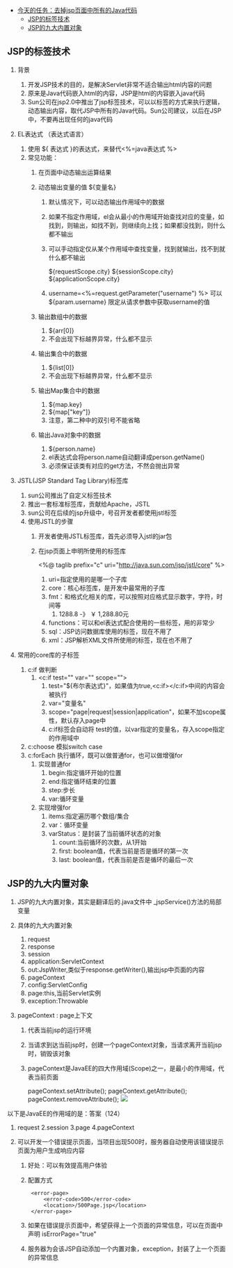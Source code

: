 <!-- TOC -->
- [今天的任务：去掉jsp页面中所有的Java代码](#今天的任务去掉jsp页面中所有的java代码)
    - [JSP的标签技术](#jsp的标签技术)
    - [JSP的九大内置对象](#jsp的九大内置对象)
<!-- /TOC -->


## JSP的标签技术
1. 背景
	1. 开发JSP技术的目的，是解决Servlet非常不适合输出html内容的问题
	2. 原来是Java代码嵌入html的内容，JSP是html的内容嵌入java代码
	3. Sun公司在jsp2.0中推出了jsp标签技术，可以以标签的方式来执行逻辑，动态输出内容，取代JSP中所有的Java代码。Sun公司建议，以后在JSP中，不要再出现任何的java代码

2. EL表达式 （表达式语言）
	1. 使用 ${ 表达式 }的表达式，来替代<%=java表达式 %> 
	2. 常见功能：
		1. 在页面中动态输出运算结果
		2. 动态输出变量的值 ${变量名}
			1. 默认情况下，可以动态输出作用域中的数据
			2. 如果不指定作用域，el会从最小的作用域开始查找对应的变量，如找到，则输出，如找不到，则继续向上找；如果都没找到，则什么都不输出
			3. 可以手动指定仅从某个作用域中查找变量，找到就输出，找不到就什么都不输出
				
				${requestScope.city}
				${sessionScope.city}
				${applicationScope.city}
			4.    username=<%=request.getParameter("username") %>
			可以${param.username} 限定从请求参数中获取username的值

		3. 输出数组中的数据
			1. ${arr[0]}
			2. 不会出现下标越界异常，什么都不显示
		4. 输出集合中的数据
			1. ${list[0]}
			2. 不会出现下标越界异常，什么都不显示
		5. 输出Map集合中的数据
			1. ${map.key}
			2. ${map["key"]}
			3. 注意，第二种中的双引号不能省略
		6. 输出Java对象中的数据
			1. ${person.name}
			2. el表达式会将person.name自动翻译成person.getName()
			3. 必须保证该类有对应的get方法，不然会抛出异常

3. JSTL(JSP Standard Tag Library)标签库
	1. sun公司推出了自定义标签技术
	2. 推出一套标准标签库，贡献给Apache，JSTL
	3. sun公司在后续的jsp升级中，号召开发者都使用jstl标签
	4. 使用JSTL的步骤
		1. 开发者使用JSTL标签库，首先必须导入jstl的jar包
		2. 在jsp页面上申明所使用的标签库
	
			<%@ taglib prefix="c" uri="http://java.sun.com/jsp/jstl/core" %>
			1. uri=指定使用的是哪一个子库
			2. core：核心标签库，是开发中最常用的子库
			3. fmt：和格式化相关的库，可以按照对应格式显示数字，字符，时间等
				1. 1288.8	 -》  ￥ 1,288.80元
			4. functions：可以和el表达式配合使用的一些标签，用的非常少
			5. sql：JSP访问数据库使用的标签，现在不用了
			6. xml：JSP解析XML文件所使用的标签，现在也不用了

4. 常用的core库的子标签
	1. c:if 做判断
		1. <c:if test="" var="" scope="">
			1. test="${布尔表达式}"，如果值为true,<c:if></c:if>中间的内容会被执行
			2. var="变量名"
			3. scope="page|request|session|application"，如果不加scope属性，默认存入page中
			4. c:if标签会自动将 test的值，以var指定的变量名，存入scope指定的作用域中
	2. c:choose 模拟switch case
	3. c:forEach 执行循环，既可以做普通for，也可以做增强for
		1. 实现普通for
			1. begin:指定循环开始的位置
			2. end:指定循环结束的位置
			3. step:步长
			4. var:循环变量
		2. 实现增强for
			1. items:指定遍历哪个数组/集合
			2. var：循环变量
			3. varStatus：是封装了当前循环状态的对象
				1. count:当前循环的次数，从1开始
				2. first: boolean值，代表当前是否是循环的第一次
				3. last: boolean值，代表当前是否是循环的最后一次


## JSP的九大内置对象
1. JSP的九大内置对象，其实是翻译后的.java文件中 _jspService()方法的局部变量
2. 具体的九大内置对象
	1. request
	2. response
	3. session
	4. application:ServletContext
	5. out:JspWriter,类似于response.getWriter(),输出jsp中页面的内容
	6. pageContext
	7. config:ServletConfig
	8. page:this,当前Servlet实例
	9. exception:Throwable


3. pageContext : page上下文
	1. 代表当前jsp的运行环境
	2. 当请求到达当前jsp时，创建一个pageContext对象，当请求离开当前jsp时，销毁该对象
	3. pageContext是JavaEE的四大作用域(Scope)之一，是最小的作用域，代表当前页面
		
		pageContext.setAttribute();
		pageContext.getAttribute();
		pageContext.removeAttribute();
![](day10-3.png)

以下是JavaEE的作用域的是：答案（124）
1. request  2.session  3.page  4.pageContext


4. 可以开发一个错误提示页面，当项目出现500时，服务器自动使用该错误提示页面为用户生成响应内容
	1. 好处：可以有效提高用户体验
	2. 配置方式

			<error-page>
				<error-code>500</error-code>
				<location>/500Page.jsp</location>
			</error-page>
	3. 如果在错误提示页面中，希望获得上一个页面的异常信息，可以在页面中声明 isErrorPage="true"
	4. 服务器为会该JSP自动添加一个内置对象，exception，封装了上一个页面的异常信息
